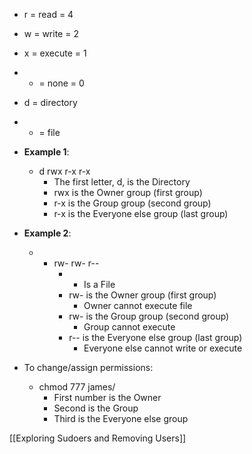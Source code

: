 - r = read = 4
- w = write = 2
- x = execute = 1
- - = none = 0
- d = directory
- - = file 

- **Example 1**:
	- d rwx r-x r-x
		- The first letter, d, is the Directory
		- rwx is the Owner group (first group)
		- r-x is the Group group (second group)
		- r-x is the Everyone else group (last group)

- **Example 2**:
	- - rw- rw- r--
		- - Is a File 
		- rw- is the Owner group (first group)
			- Owner cannot execute file 
		- rw- is the Group group (second group)
			- Group cannot execute
		- r-- is the Everyone else group (last group) 
			- Everyone else cannot write or execute 

- To change/assign permissions:
	- chmod 777 james/
		- First number is the Owner
		- Second is the Group
		- Third is the Everyone else group

[[Exploring Sudoers and Removing Users]]